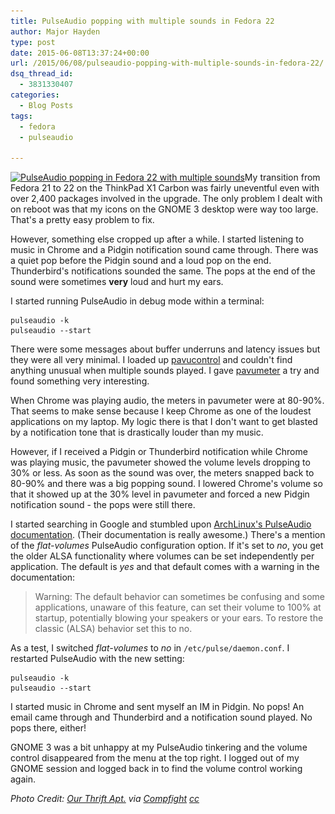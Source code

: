 ```yaml
---
title: PulseAudio popping with multiple sounds in Fedora 22
author: Major Hayden
type: post
date: 2015-06-08T13:37:24+00:00
url: /2015/06/08/pulseaudio-popping-with-multiple-sounds-in-fedora-22/
dsq_thread_id:
  - 3831330407
categories:
  - Blog Posts
tags:
  - fedora
  - pulseaudio

---
```

[<img src="/wp-content/uploads/2015/06/8346700794_a9c0475bd8_b-e1433770480154.jpg" alt="PulseAudio popping in Fedora 22 with multiple sounds" width="1021" height="296" class="aligncenter size-full wp-image-5628" srcset="/wp-content/uploads/2015/06/8346700794_a9c0475bd8_b-e1433770480154.jpg 1021w, /wp-content/uploads/2015/06/8346700794_a9c0475bd8_b-e1433770480154-300x87.jpg 300w" sizes="(max-width: 1021px) 100vw, 1021px" />][1]My transition from Fedora 21 to 22 on the ThinkPad X1 Carbon was fairly uneventful even with over 2,400 packages involved in the upgrade. The only problem I dealt with on reboot was that my icons on the GNOME 3 desktop were way too large. That's a pretty easy problem to fix.

However, something else cropped up after a while. I started listening to music in Chrome and a Pidgin notification sound came through. There was a quiet pop before the Pidgin sound and a loud pop on the end. Thunderbird's notifications sounded the same. The pops at the end of the sound were sometimes **very** loud and hurt my ears.

I started running PulseAudio in debug mode within a terminal:

```
pulseaudio -k
pulseaudio --start
```


There were some messages about buffer underruns and latency issues but they were all very minimal. I loaded up [pavucontrol][2] and couldn't find anything unusual when multiple sounds played. I gave [pavumeter][3] a try and found something very interesting.

When Chrome was playing audio, the meters in pavumeter were at 80-90%. That seems to make sense because I keep Chrome as one of the loudest applications on my laptop. My logic there is that I don't want to get blasted by a notification tone that is drastically louder than my music.

However, if I received a Pidgin or Thunderbird notification while Chrome was playing music, the pavumeter showed the volume levels dropping to 30% or less. As soon as the sound was over, the meters snapped back to 80-90% and there was a big popping sound. I lowered Chrome's volume so that it showed up at the 30% level in pavumeter and forced a new Pidgin notification sound - the pops were still there.

I started searching in Google and stumbled upon [ArchLinux's PulseAudio documentation][4]. (Their documentation is really awesome.) There's a mention of the _flat-volumes_ PulseAudio configuration option. If it's set to _no_, you get the older ALSA functionality where volumes can be set independently per application. The default is _yes_ and that default comes with a warning in the documentation:

> Warning: The default behavior can sometimes be confusing and some applications, unaware of this feature, can set their volume to 100% at startup, potentially blowing your speakers or your ears. To restore the classic (ALSA) behavior set this to no.

As a test, I switched _flat-volumes_ to _no_ in `/etc/pulse/daemon.conf`. I restarted PulseAudio with the new setting:

```
pulseaudio -k
pulseaudio --start
```


I started music in Chrome and sent myself an IM in Pidgin. No pops! An email came through and Thunderbird and a notification sound played. No pops there, either!

GNOME 3 was a bit unhappy at my PulseAudio tinkering and the volume control disappeared from the menu at the top right. I logged out of my GNOME session and logged back in to find the volume control working again.

_Photo Credit: [Our Thrift Apt.][5] via [Compfight][6] [cc][7]_

 [1]: /wp-content/uploads/2015/06/8346700794_a9c0475bd8_b-e1433770480154.jpg
 [2]: http://freedesktop.org/software/pulseaudio/pavucontrol/
 [3]: http://0pointer.de/lennart/projects/pavumeter/
 [4]: https://wiki.archlinux.org/index.php/PulseAudio#Configuration_files
 [5]: https://www.flickr.com/photos/75638411@N05/8346700794/
 [6]: http://compfight.com
 [7]: https://www.flickr.com/help/general/#147
